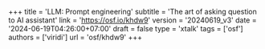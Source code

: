 +++
title = 'LLM: Prompt engineering'
subtitle = 'The art of asking question to AI assistant'
link = 'https://osf.io/khdw9'
version = '20240619_v3'
date = '2024-06-19T04:26:00+07:00'
draft = false
type = 'xtalk'
tags = ['osf']
authors = ['viridi']
url = 'osf/khdw9'
+++
<!--more-->

